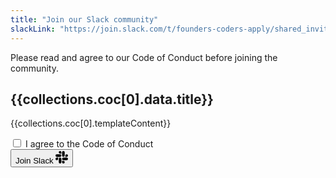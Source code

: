 ```yaml
---
title: "Join our Slack community"
slackLink: "https://join.slack.com/t/founders-coders-apply/shared_invite/enQtOTAxMjQ4MjA5ODkwLTdiMjc4OWQxMWZkZTFkZDM0MmNhMmExZDk1N2M1MjU3MDk0MThlNzMxMGEyOGZhNDYzMmU3N2I1MTAwYTFkN2Q"
---
```


Please read and agree to our Code of Conduct before joining the community.

<section class="stack box" style="--bg: var(--backgroundMuted)">

## {{collections.coc[0].data.title}}

{{collections.coc[0].templateContent}}

</section>

<form class="slack-form" action="{{slackLink}}" method="GET">
  <div>
    <input type="checkbox" id="accept" class="checkbox vh" required />
    <label for="accept">I agree to the Code of Conduct</label>
  </div>
  <button type="submit">
    Join Slack
    <svg
      width="20"
      height="20"
      fill="currentcolor"
      role="img"
      aria-hidden="true"
      viewBox="0 0 24 24"
      xmlns="http://www.w3.org/2000/svg"
    >
      <path
        d="M5.042 15.165a2.528 2.528 0 0 1-2.52 2.523A2.528 2.528 0 0 1 0 15.165a2.527 2.527 0 0 1 2.522-2.52h2.52v2.52zM6.313 15.165a2.527 2.527 0 0 1 2.521-2.52 2.527 2.527 0 0 1 2.521 2.52v6.313A2.528 2.528 0 0 1 8.834 24a2.528 2.528 0 0 1-2.521-2.522v-6.313zM8.834 5.042a2.528 2.528 0 0 1-2.521-2.52A2.528 2.528 0 0 1 8.834 0a2.528 2.528 0 0 1 2.521 2.522v2.52H8.834zM8.834 6.313a2.528 2.528 0 0 1 2.521 2.521 2.528 2.528 0 0 1-2.521 2.521H2.522A2.528 2.528 0 0 1 0 8.834a2.528 2.528 0 0 1 2.522-2.521h6.312zM18.956 8.834a2.528 2.528 0 0 1 2.522-2.521A2.528 2.528 0 0 1 24 8.834a2.528 2.528 0 0 1-2.522 2.521h-2.522V8.834zM17.688 8.834a2.528 2.528 0 0 1-2.523 2.521 2.527 2.527 0 0 1-2.52-2.521V2.522A2.527 2.527 0 0 1 15.165 0a2.528 2.528 0 0 1 2.523 2.522v6.312zM15.165 18.956a2.528 2.528 0 0 1 2.523 2.522A2.528 2.528 0 0 1 15.165 24a2.527 2.527 0 0 1-2.52-2.522v-2.522h2.52zM15.165 17.688a2.527 2.527 0 0 1-2.52-2.523 2.526 2.526 0 0 1 2.52-2.52h6.313A2.527 2.527 0 0 1 24 15.165a2.528 2.528 0 0 1-2.522 2.523h-6.313z"
      />
    </svg>
  </button>
</form>
